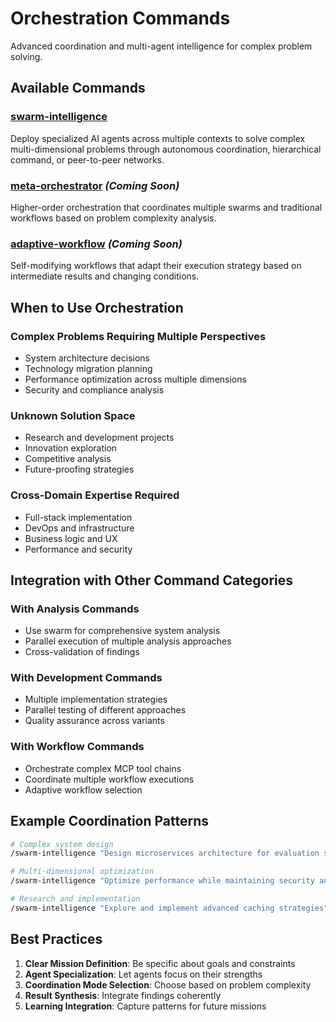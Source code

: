 # Orchestration Commands

Advanced coordination and multi-agent intelligence for complex problem solving.

## Available Commands

### [swarm-intelligence](./swarm-intelligence.md)

Deploy specialized AI agents across multiple contexts to solve complex multi-dimensional problems through autonomous coordination, hierarchical command, or peer-to-peer networks.

### [meta-orchestrator](./meta-orchestrator.md) _(Coming Soon)_

Higher-order orchestration that coordinates multiple swarms and traditional workflows based on problem complexity analysis.

### [adaptive-workflow](./adaptive-workflow.md) _(Coming Soon)_

Self-modifying workflows that adapt their execution strategy based on intermediate results and changing conditions.

## When to Use Orchestration

### Complex Problems Requiring Multiple Perspectives

- System architecture decisions
- Technology migration planning
- Performance optimization across multiple dimensions
- Security and compliance analysis

### Unknown Solution Space

- Research and development projects
- Innovation exploration
- Competitive analysis
- Future-proofing strategies

### Cross-Domain Expertise Required

- Full-stack implementation
- DevOps and infrastructure
- Business logic and UX
- Performance and security

## Integration with Other Command Categories

### With Analysis Commands

- Use swarm for comprehensive system analysis
- Parallel execution of multiple analysis approaches
- Cross-validation of findings

### With Development Commands

- Multiple implementation strategies
- Parallel testing of different approaches
- Quality assurance across variants

### With Workflow Commands

- Orchestrate complex MCP tool chains
- Coordinate multiple workflow executions
- Adaptive workflow selection

## Example Coordination Patterns

```bash
# Complex system design
/swarm-intelligence "Design microservices architecture for evaluation system"

# Multi-dimensional optimization
/swarm-intelligence "Optimize performance while maintaining security and usability"

# Research and implementation
/swarm-intelligence "Explore and implement advanced caching strategies"
```

## Best Practices

1. **Clear Mission Definition**: Be specific about goals and constraints
2. **Agent Specialization**: Let agents focus on their strengths
3. **Coordination Mode Selection**: Choose based on problem complexity
4. **Result Synthesis**: Integrate findings coherently
5. **Learning Integration**: Capture patterns for future missions
